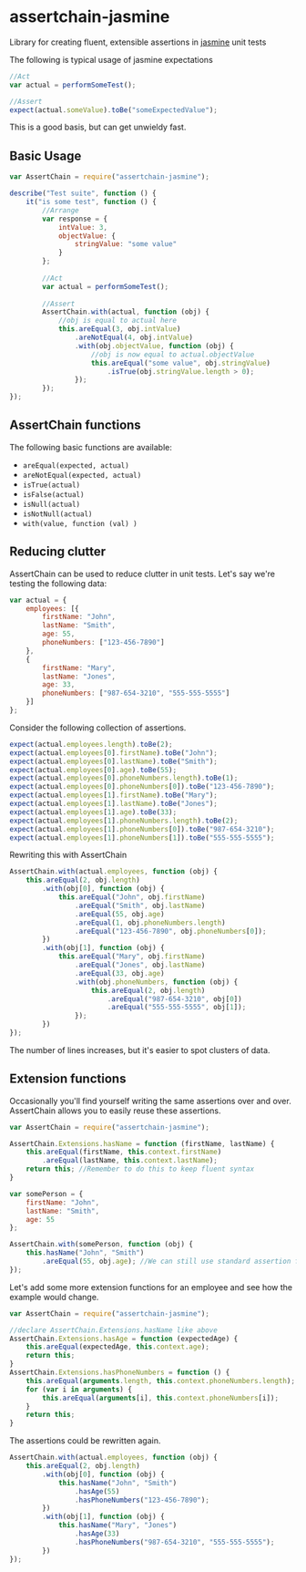 # assertchain-jasmine
Library for creating fluent, extensible assertions in [jasmine](http://jasmine.github.io/) unit tests

The following is typical usage of jasmine expectations
```javascript
//Act
var actual = performSomeTest();

//Assert
expect(actual.someValue).toBe("someExpectedValue");
```

This is a good basis, but can get unwieldy fast.

## Basic Usage

```javascript
var AssertChain = require("assertchain-jasmine");

describe("Test suite", function () {
    it("is some test", function () {
        //Arrange
        var response = {
            intValue: 3,
            objectValue: {
                stringValue: "some value"
            }     
        };
        
        //Act
        var actual = performSomeTest();
        
        //Assert
        AssertChain.with(actual, function (obj) {
            //obj is equal to actual here
            this.areEqual(3, obj.intValue)
                .areNotEqual(4, obj.intValue)
                .with(obj.objectValue, function (obj) {
                    //obj is now equal to actual.objectValue
                    this.areEqual("some value", obj.stringValue)
                        .isTrue(obj.stringValue.length > 0);
                });
        });
});
```

## AssertChain functions

The following basic functions are available:
- `areEqual(expected, actual)`
- `areNotEqual(expected, actual)`
- `isTrue(actual)`
- `isFalse(actual)`
- `isNull(actual)`
- `isNotNull(actual)`
- `with(value, function (val) )`

## Reducing clutter

AssertChain can be used to reduce clutter in unit tests. Let's say we're testing the following data:

```javascript
var actual = {
    employees: [{
        firstName: "John",
        lastName: "Smith",
        age: 55,
        phoneNumbers: ["123-456-7890"]  
    },
    {
        firstName: "Mary",
        lastName: "Jones",
        age: 33,
        phoneNumbers: ["987-654-3210", "555-555-5555"]  
    }]
};
```

Consider the following collection of assertions.

```javascript
expect(actual.employees.length).toBe(2);
expect(actual.employees[0].firstName).toBe("John");
expect(actual.employees[0].lastName).toBe("Smith");
expect(actual.employees[0].age).toBe(55);
expect(actual.employees[0].phoneNumbers.length).toBe(1);
expect(actual.employees[0].phoneNumbers[0]).toBe("123-456-7890");
expect(actual.employees[1].firstName).toBe("Mary");
expect(actual.employees[1].lastName).toBe("Jones");
expect(actual.employees[1].age).toBe(33);
expect(actual.employees[1].phoneNumbers.length).toBe(2);
expect(actual.employees[1].phoneNumbers[0]).toBe("987-654-3210");
expect(actual.employees[1].phoneNumbers[1]).toBe("555-555-5555");
```

Rewriting this with AssertChain

```javascript
AssertChain.with(actual.employees, function (obj) {
    this.areEqual(2, obj.length)
        .with(obj[0], function (obj) {
            this.areEqual("John", obj.firstName)
                .areEqual("Smith", obj.lastName)
                .areEqual(55, obj.age)
                .areEqual(1, obj.phoneNumbers.length)
                .areEqual("123-456-7890", obj.phoneNumbers[0]);
        })
        .with(obj[1], function (obj) {
            this.areEqual("Mary", obj.firstName)
                .areEqual("Jones", obj.lastName)
                .areEqual(33, obj.age)
                .with(obj.phoneNumbers, function (obj) {
                    this.areEqual(2, obj.length)
                        .areEqual("987-654-3210", obj[0])
                        .areEqual("555-555-5555", obj[1]);
                });
        })
});
```

The number of lines increases, but it's easier to spot clusters of data. 


## Extension functions

Occasionally you'll find yourself writing the same assertions over and over. 
AssertChain allows you to easily reuse these assertions.

```javascript
var AssertChain = require("assertchain-jasmine");

AssertChain.Extensions.hasName = function (firstName, lastName) {
    this.areEqual(firstName, this.context.firstName)
        .areEqual(lastName, this.context.lastName);
    return this; //Remember to do this to keep fluent syntax
}

var somePerson = {
    firstName: "John",
    lastName: "Smith",
    age: 55   
};

AssertChain.with(somePerson, function (obj) {
    this.hasName("John", "Smith")
        .areEqual(55, obj.age); //We can still use standard assertion functions
});
```

Let's add some more extension functions for an employee and see how the example would change.

```javascript
var AssertChain = require("assertchain-jasmine");

//declare AssertChain.Extensions.hasName like above
AssertChain.Extensions.hasAge = function (expectedAge) {
    this.areEqual(expectedAge, this.context.age);
    return this;
}
AssertChain.Extensions.hasPhoneNumbers = function () {
    this.areEqual(arguments.length, this.context.phoneNumbers.length);
    for (var i in arguments) {
        this.areEqual(arguments[i], this.context.phoneNumbers[i]);   
    }
    return this;
}
```

The assertions could be rewritten again.

```javascript
AssertChain.with(actual.employees, function (obj) {
    this.areEqual(2, obj.length)
        .with(obj[0], function (obj) {
            this.hasName("John", "Smith")
                .hasAge(55)
                .hasPhoneNumbers("123-456-7890");
        })
        .with(obj[1], function (obj) {
            this.hasName("Mary", "Jones")
                .hasAge(33)
                .hasPhoneNumbers("987-654-3210", "555-555-5555");
        })
});
```